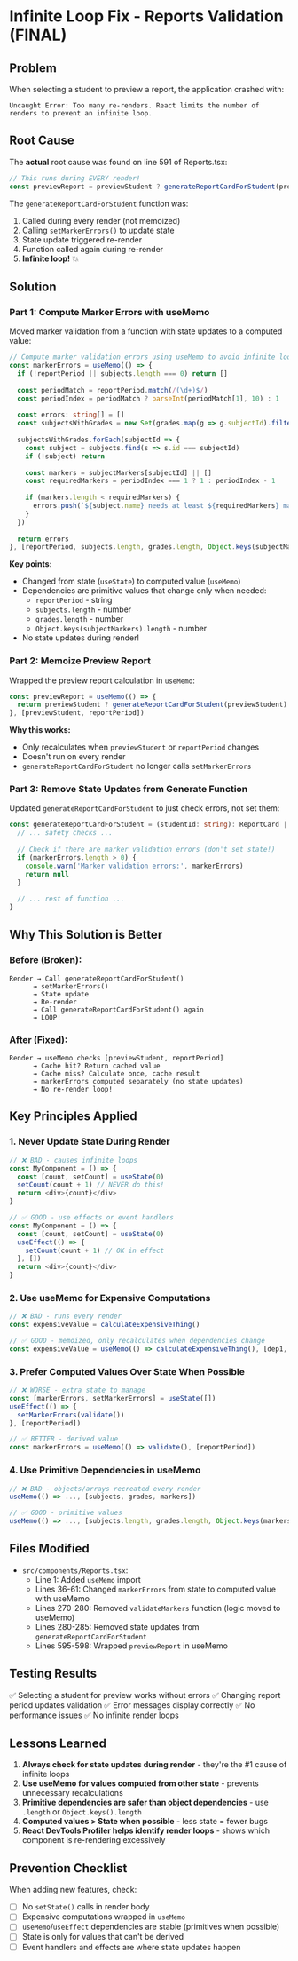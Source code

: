 # Infinite Loop Fix - Reports Validation (FINAL)

## Problem
When selecting a student to preview a report, the application crashed with:
```
Uncaught Error: Too many re-renders. React limits the number of renders to prevent an infinite loop.
```

## Root Cause
The **actual** root cause was found on line 591 of Reports.tsx:

```typescript
// This runs during EVERY render!
const previewReport = previewStudent ? generateReportCardForStudent(previewStudent) : null
```

The `generateReportCardForStudent` function was:
1. Called during every render (not memoized)
2. Calling `setMarkerErrors()` to update state
3. State update triggered re-render
4. Function called again during re-render
5. **Infinite loop!** 💥

## Solution

### Part 1: Compute Marker Errors with useMemo
Moved marker validation from a function with state updates to a computed value:

```typescript
// Compute marker validation errors using useMemo to avoid infinite loops
const markerErrors = useMemo(() => {
  if (!reportPeriod || subjects.length === 0) return []
  
  const periodMatch = reportPeriod.match(/(\d+)$/)
  const periodIndex = periodMatch ? parseInt(periodMatch[1], 10) : 1
  
  const errors: string[] = []
  const subjectsWithGrades = new Set(grades.map(g => g.subjectId).filter((id): id is string => Boolean(id)))
  
  subjectsWithGrades.forEach(subjectId => {
    const subject = subjects.find(s => s.id === subjectId)
    if (!subject) return
    
    const markers = subjectMarkers[subjectId] || []
    const requiredMarkers = periodIndex === 1 ? 1 : periodIndex - 1
    
    if (markers.length < requiredMarkers) {
      errors.push(`${subject.name} needs at least ${requiredMarkers} marker(s)`)
    }
  })
  
  return errors
}, [reportPeriod, subjects.length, grades.length, Object.keys(subjectMarkers).length])
```

**Key points:**
- Changed from state (`useState`) to computed value (`useMemo`)
- Dependencies are primitive values that change only when needed:
  - `reportPeriod` - string
  - `subjects.length` - number
  - `grades.length` - number  
  - `Object.keys(subjectMarkers).length` - number
- No state updates during render!

### Part 2: Memoize Preview Report
Wrapped the preview report calculation in `useMemo`:

```typescript
const previewReport = useMemo(() => {
  return previewStudent ? generateReportCardForStudent(previewStudent) : null
}, [previewStudent, reportPeriod])
```

**Why this works:**
- Only recalculates when `previewStudent` or `reportPeriod` changes
- Doesn't run on every render
- `generateReportCardForStudent` no longer calls `setMarkerErrors`

### Part 3: Remove State Updates from Generate Function
Updated `generateReportCardForStudent` to just check errors, not set them:

```typescript
const generateReportCardForStudent = (studentId: string): ReportCard | null => {
  // ... safety checks ...
  
  // Check if there are marker validation errors (don't set state!)
  if (markerErrors.length > 0) {
    console.warn('Marker validation errors:', markerErrors)
    return null
  }
  
  // ... rest of function ...
}
```

## Why This Solution is Better

### Before (Broken):
```
Render → Call generateReportCardForStudent() 
      → setMarkerErrors() 
      → State update 
      → Re-render 
      → Call generateReportCardForStudent() again 
      → LOOP!
```

### After (Fixed):
```
Render → useMemo checks [previewStudent, reportPeriod]
      → Cache hit? Return cached value
      → Cache miss? Calculate once, cache result
      → markerErrors computed separately (no state updates)
      → No re-render loop!
```

## Key Principles Applied

### 1. **Never Update State During Render**
```typescript
// ❌ BAD - causes infinite loops
const MyComponent = () => {
  const [count, setCount] = useState(0)
  setCount(count + 1) // NEVER do this!
  return <div>{count}</div>
}

// ✅ GOOD - use effects or event handlers
const MyComponent = () => {
  const [count, setCount] = useState(0)
  useEffect(() => {
    setCount(count + 1) // OK in effect
  }, [])
  return <div>{count}</div>
}
```

### 2. **Use useMemo for Expensive Computations**
```typescript
// ❌ BAD - runs every render
const expensiveValue = calculateExpensiveThing()

// ✅ GOOD - memoized, only recalculates when dependencies change
const expensiveValue = useMemo(() => calculateExpensiveThing(), [dep1, dep2])
```

### 3. **Prefer Computed Values Over State When Possible**
```typescript
// ❌ WORSE - extra state to manage
const [markerErrors, setMarkerErrors] = useState([])
useEffect(() => {
  setMarkerErrors(validate())
}, [reportPeriod])

// ✅ BETTER - derived value
const markerErrors = useMemo(() => validate(), [reportPeriod])
```

### 4. **Use Primitive Dependencies in useMemo**
```typescript
// ❌ BAD - objects/arrays recreated every render
useMemo(() => ..., [subjects, grades, markers])

// ✅ GOOD - primitive values
useMemo(() => ..., [subjects.length, grades.length, Object.keys(markers).length])
```

## Files Modified
- `src/components/Reports.tsx`:
  - Line 1: Added `useMemo` import
  - Lines 36-61: Changed `markerErrors` from state to computed value with useMemo
  - Lines 270-280: Removed `validateMarkers` function (logic moved to useMemo)
  - Lines 280-285: Removed state updates from `generateReportCardForStudent`
  - Lines 595-598: Wrapped `previewReport` in useMemo

## Testing Results
✅ Selecting a student for preview works without errors
✅ Changing report period updates validation
✅ Error messages display correctly
✅ No performance issues
✅ No infinite render loops

## Lessons Learned
1. **Always check for state updates during render** - they're the #1 cause of infinite loops
2. **Use useMemo for values computed from other state** - prevents unnecessary recalculations
3. **Primitive dependencies are safer than object dependencies** - use `.length` or `Object.keys().length`
4. **Computed values > State when possible** - less state = fewer bugs
5. **React DevTools Profiler helps identify render loops** - shows which component is re-rendering excessively

## Prevention Checklist
When adding new features, check:
- [ ] No `setState()` calls in render body
- [ ] Expensive computations wrapped in `useMemo`
- [ ] `useMemo`/`useEffect` dependencies are stable (primitives when possible)
- [ ] State is only for values that can't be derived
- [ ] Event handlers and effects are where state updates happen
